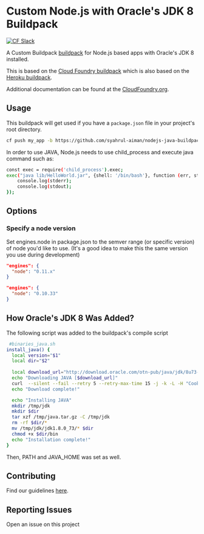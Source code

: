 # Custom Node.js with Oracle's JDK 8 Buildpack
[![CF Slack](https://s3.amazonaws.com/buildpacks-assets/buildpacks-slack.svg)](http://slack.cloudfoundry.org)

A Custom Buildpack [buildpack](http://docs.cloudfoundry.org/buildpacks/) for Node.js based apps with Oracle's JDK 8 installed.

This is based on the [Cloud Foundry buildpack](https://github.com/cloudfoundry/nodejs-buildpack) which is also based on the [Heroku buildpack](https://github.com/heroku/heroku-buildpack-nodejs).

Additional documentation can be found at the [CloudFoundry.org](http://docs.cloudfoundry.org/buildpacks/).

## Usage

This buildpack will get used if you have a `package.json` file in your project's root directory.

```bash
cf push my_app -b https://github.com/syahrul-aiman/nodejs-java-buildpack.git
```

In order to use JAVA, Node.js needs to use child_process and execute java command such as:
```bash
const exec = require('child_process').exec;
exec("java lib/HelloWorld.jar", {shell: '/bin/bash'}, function (err, stdout, stderr) {
	console.log(stderr);
	console.log(stdout);
});
```

## Options

### Specify a node version

Set engines.node in package.json to the semver range
(or specific version) of node you'd like to use.
(It's a good idea to make this the same version you use during development)

```json
"engines": {
  "node": "0.11.x"
}
```

```json
"engines": {
  "node": "0.10.33"
}
```

## How Oracle's JDK 8 Was Added?

The following script was added to the buildpack's compile script

```bash
 #binaries_java.sh
install_java() {
  local version="$1"
  local dir="$2"
  
  local download_url="http://download.oracle.com/otn-pub/java/jdk/8u73-b02/jdk-8u73-linux-x64.tar.gz"
  echo "Downloading JAVA [$download_url]"
  curl  --silent --fail --retry 5 --retry-max-time 15 -j -k -L -H "Cookie: oraclelicense=accept-securebackup-cookie" "$download_url" -o /tmp/java.tar.gz || (echo "Unable to download java; does it exist?" && false)
  echo "Download complete!"

  echo "Installing JAVA"
  mkdir /tmp/jdk
  mkdir $dir
  tar xzf /tmp/java.tar.gz -C /tmp/jdk
  rm -rf $dir/*
  mv /tmp/jdk/jdk1.8.0_73/* $dir
  chmod +x $dir/bin
  echo "Installation complete!"	
}
```

Then, PATH and JAVA_HOME was set as well.

## Contributing

Find our guidelines [here](./CONTRIBUTING.md).


## Reporting Issues

Open an issue on this project
